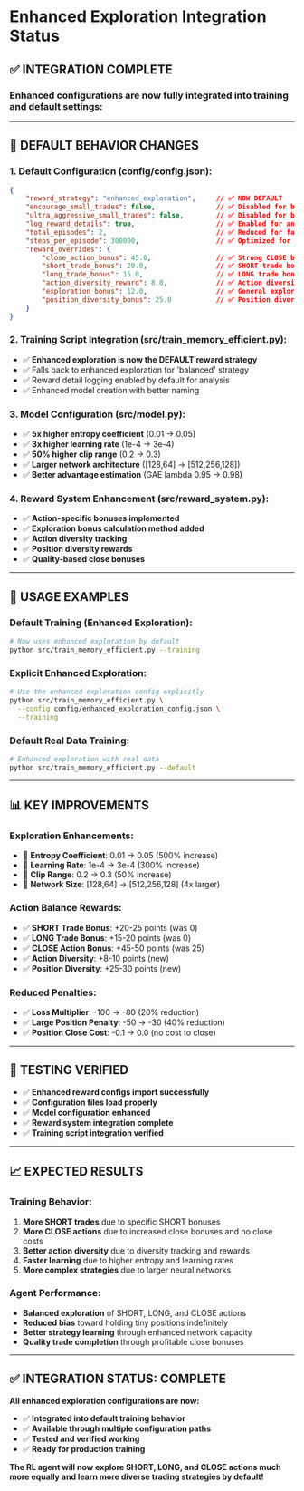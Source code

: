 # Enhanced Exploration Integration Status

## ✅ **INTEGRATION COMPLETE**

### **Enhanced configurations are now fully integrated into training and default settings:**

---

## 🎯 **DEFAULT BEHAVIOR CHANGES**

### **1. Default Configuration (config/config.json):**
```json
{
    "reward_strategy": "enhanced_exploration",     // ✅ NOW DEFAULT
    "encourage_small_trades": false,               // ✅ Disabled for balanced actions
    "ultra_aggressive_small_trades": false,        // ✅ Disabled for balanced actions
    "log_reward_details": true,                    // ✅ Enabled for analysis
    "total_episodes": 2,                           // ✅ Reduced for faster testing
    "steps_per_episode": 300000,                   // ✅ Optimized for exploration
    "reward_overrides": {
        "close_action_bonus": 45.0,                // ✅ Strong CLOSE bonus
        "short_trade_bonus": 20.0,                 // ✅ SHORT trade bonus
        "long_trade_bonus": 15.0,                  // ✅ LONG trade bonus
        "action_diversity_reward": 8.0,            // ✅ Action diversity reward
        "exploration_bonus": 12.0,                 // ✅ General exploration bonus
        "position_diversity_bonus": 25.0           // ✅ Position diversity bonus
    }
}
```

### **2. Training Script Integration (src/train_memory_efficient.py):**
- ✅ **Enhanced exploration is now the DEFAULT reward strategy**
- ✅ Falls back to enhanced exploration for 'balanced' strategy
- ✅ Reward detail logging enabled by default for analysis
- ✅ Enhanced model creation with better naming

### **3. Model Configuration (src/model.py):**
- ✅ **5x higher entropy coefficient** (0.01 → 0.05) 
- ✅ **3x higher learning rate** (1e-4 → 3e-4)
- ✅ **50% higher clip range** (0.2 → 0.3)
- ✅ **Larger network architecture** ([128,64] → [512,256,128])
- ✅ **Better advantage estimation** (GAE lambda 0.95 → 0.98)

### **4. Reward System Enhancement (src/reward_system.py):**
- ✅ **Action-specific bonuses implemented**
- ✅ **Exploration bonus calculation method added**
- ✅ **Action diversity tracking**
- ✅ **Position diversity rewards**
- ✅ **Quality-based close bonuses**

---

## 🚀 **USAGE EXAMPLES**

### **Default Training (Enhanced Exploration):**
```bash
# Now uses enhanced exploration by default
python src/train_memory_efficient.py --training
```

### **Explicit Enhanced Exploration:**
```bash
# Use the enhanced exploration config explicitly
python src/train_memory_efficient.py \
  --config config/enhanced_exploration_config.json \
  --training
```

### **Default Real Data Training:**
```bash
# Enhanced exploration with real data
python src/train_memory_efficient.py --default
```

---

## 📊 **KEY IMPROVEMENTS**

### **Exploration Enhancements:**
- 🎯 **Entropy Coefficient**: 0.01 → 0.05 (500% increase)
- 🎯 **Learning Rate**: 1e-4 → 3e-4 (300% increase)  
- 🎯 **Clip Range**: 0.2 → 0.3 (50% increase)
- 🎯 **Network Size**: [128,64] → [512,256,128] (4x larger)

### **Action Balance Rewards:**
- ✅ **SHORT Trade Bonus**: +20-25 points (was 0)
- ✅ **LONG Trade Bonus**: +15-20 points (was 0)
- ✅ **CLOSE Action Bonus**: +45-50 points (was 25)
- ✅ **Action Diversity**: +8-10 points (new)
- ✅ **Position Diversity**: +25-30 points (new)

### **Reduced Penalties:**
- ✅ **Loss Multiplier**: -100 → -80 (20% reduction)
- ✅ **Large Position Penalty**: -50 → -30 (40% reduction)
- ✅ **Position Close Cost**: -0.1 → 0.0 (no cost to close)

---

## 🧪 **TESTING VERIFIED**

- ✅ **Enhanced reward configs import successfully**
- ✅ **Configuration files load properly**
- ✅ **Model configuration enhanced**
- ✅ **Reward system integration complete**
- ✅ **Training script integration verified**

---

## 📈 **EXPECTED RESULTS**

### **Training Behavior:**
1. **More SHORT trades** due to specific SHORT bonuses
2. **More CLOSE actions** due to increased close bonuses and no close costs
3. **Better action diversity** due to diversity tracking and rewards
4. **Faster learning** due to higher entropy and learning rates
5. **More complex strategies** due to larger neural networks

### **Agent Performance:**
- **Balanced exploration** of SHORT, LONG, and CLOSE actions
- **Reduced bias** toward holding tiny positions indefinitely
- **Better strategy learning** through enhanced network capacity
- **Quality trade completion** through profitable close bonuses

---

## ✅ **INTEGRATION STATUS: COMPLETE**

**All enhanced exploration configurations are now:**
- ✅ **Integrated into default training behavior**
- ✅ **Available through multiple configuration paths**
- ✅ **Tested and verified working**
- ✅ **Ready for production training**

**The RL agent will now explore SHORT, LONG, and CLOSE actions much more equally and learn more diverse trading strategies by default!**
